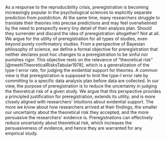 As a response to the reproducibility crisis, preregistration is becoming increasingly popular in the psychological sciences to explicitly separate prediction from postdiction.
At the same time, many researchers struggle to translate their theories into precise predictions and may feel overwhelmed by the need to prespecify every tiny detail of their analysis plan.
Should they surrender and discard the idea of preregistration altogether?
Not at all.
We argue for the utility of preregistration for all types of studies, even beyond purely confirmatory studies.
From a perspective of Bayesian philosophy of science, we define a formal objective for preregistration that neither declares post hoc changes to a preregistration to be sinful nor punishes rigor.
This objective rests on the relevance of “theoretical risk” [@meehlTheoreticalRisksTabular1978], which is a generalization of the type-I error rate, for judging the evidential support for theories.
A common view is that preregistration is supposed to limit the type-I error rate by committing to a specific data analysis plan before data are collected.
In our view, the purpose of preregistration is to reduce the uncertainty in judging the theoretical risk of a given study. 
We argue that this perspective provides a principled justification for preregistration, extends its utility, and is more closely aligned with researchers' intuitions about evidential support.
The more we know about how researchers arrived at their findings, the smaller our uncertainty about the theoretical risk they accepted, and the more persuasive the researchers' evidence is.
Preregistrations can effectively reduce uncertainty about theoretical risk, which increases the persuasiveness of evidence, and hence they are warranted for any empirical study.
